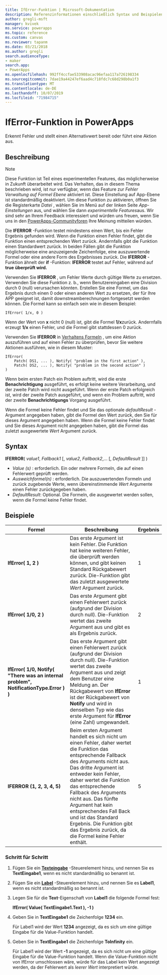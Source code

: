 ```yaml
---
title: IfError-Funktion | Microsoft-Dokumentation
description: Referenzinformationen einschließlich Syntax und Beispielen für die IfError-Funktion in PowerApps
author: gregli-msft
manager: kvivek
ms.service: powerapps
ms.topic: reference
ms.custom: canvas
ms.reviewer: tapanm
ms.date: 03/21/2018
ms.author: gregli
search.audienceType:
- maker
search.app:
- PowerApps
ms.openlocfilehash: 992ff4ccfae533908acac96efaa117a726198334
ms.sourcegitcommit: 7dae19a44247ef6aad4c718fdc7c68d298b0a1f3
ms.translationtype: MT
ms.contentlocale: de-DE
ms.lasthandoff: 10/07/2019
ms.locfileid: "71984715"
---
```

# <a name="iferror-function-in-powerapps"></a>IfError-Funktion in PowerApps

Erkennt Fehler und stellt einen Alternativwert bereit oder führt eine Aktion aus.

## <a name="description"></a>Beschreibung

> [!NOTE]
> Diese Funktion ist Teil eines experimentellen Features, das möglicherweise in Zukunft überarbeitet wird. Das Verhalten, das in diesem Thema beschrieben wird, ist nur verfügbar, wenn das Feature zur *Fehler Verwaltung auf Formel Ebene* aktiviert ist. Diese Einstellung auf App-Ebene ist standardmäßig deaktiviert. Um diese Funktion zu aktivieren, öffnen Sie die Registerkarte *Datei* , wählen Sie im Menü auf der linken Seite *App-Einstellungen* aus, und wählen Sie dann *experimentelle Features*aus. Wir sind sehr an Ihrem Feedback interessiert und würden uns freuen, wenn Sie uns in den [PowerApps-Communityforen](https://powerusers.microsoft.com/t5/Expressions-and-Formulas/bd-p/How-To) Ihre Meinung mitteilen würden.

Die **IFERROR** -Funktion testet mindestens einen Wert, bis ein Fehler Ergebnis gefunden wird. Wenn die Funktion einen Fehler findet, gibt die Funktion einen entsprechenden Wert zurück. Andernfalls gibt die Funktion einen Standardwert zurück. In beiden Fällen gibt die Funktion möglicherweise eine anzuzeigende Zeichenfolge, eine auszuwertende Formel oder eine andere Form des Ergebnisses zurück. Die **IFERROR** -Funktion ähnelt der **if** -Funktion: **IFERROR** testet auf Fehler, während auf **true** **überprüft wird.**

Verwenden Sie **IFERROR** , um Fehler Werte durch gültige Werte zu ersetzen. Verwenden Sie diese Funktion z. b., wenn Benutzereingaben eine Division durch 0 (null) verursachen könnten. Erstellen Sie eine Formel, um das Ergebnis durch einen 0 oder einen anderen Wert zu ersetzen, der für Ihre APP geeignet ist, damit downstreamberechnungen fortgesetzt werden können. Die Formel kann so einfach sein wie in diesem Beispiel:

```powerapps-dot
IfError( 1/x, 0 )
```

Wenn der Wert von **x** nicht 0 (null) ist, gibt die Formel **1/x**zurück. Andernfalls erzeugt **1/x** einen Fehler, und die Formel gibt stattdessen 0 zurück.

Verwenden Sie **IFERROR** in [Verhaltens Formeln](../working-with-formulas-in-depth.md) , um eine Aktion auszuführen und auf einen Fehler zu überprüfen, bevor Sie weitere Aktionen ausführen, wie in diesem Muster:

```powerapps-dot
IfError(
    Patch( DS1, ... ), Notify( "problem in the first action" ),
    Patch( DS2, ... ), Notify( "problem in the second action" )
)
```

Wenn beim ersten Patch ein Problem auftritt, wird die erste **Benachrichtigung** ausgeführt, es erfolgt keine weitere Verarbeitung, und der zweite Patch wird nicht ausgeführt. Wenn der erste Patch erfolgreich ist, wird der zweite Patch ausgeführt, und wenn ein Problem auftritt, wird der zweite **Benachrichtigungs** Vorgang ausgeführt.

Wenn die Formel keine Fehler findet und Sie das optionale *defaultResult* -Argument angegeben haben, gibt die Formel den Wert zurück, den Sie für dieses Argument angegeben haben. Wenn die Formel keine Fehler findet und Sie dieses Argument nicht angegeben haben, gibt die Formel das zuletzt ausgewertete *Wert* Argument zurück.

## <a name="syntax"></a>Syntax

**IFERROR**( *value1*, *Fallback1* [, *value2*, *Fallback2*,... [, *DefaultResult* ]] )

* *Value (s)* : erforderlich. Ein oder mehrere Formeln, die auf einen Fehlerwert geprüft werden.
* *Ausweichformel(n)* : erforderlich. Die auszuwertenden Formeln und zurück zugebende Werte, wenn übereinstimmende *Wert* Argumente einen Fehler zurückgegeben haben.
* *DefaultResult*: Optional.  Die Formeln, die ausgewertet werden sollen, wenn die Formel keine Fehler findet.

## <a name="examples"></a>Beispiele

| Formel | Beschreibung | Ergebnis |
| --- | --- | --- |
| **IfError( 1, 2 )** |Das erste Argument ist kein Fehler. Die Funktion hat keine weiteren Fehler, die überprüft werden können, und gibt keinen Standard Rückgabewert zurück. Die-Funktion gibt das zuletzt ausgewertete *Wert* Argument zurück.   | 1 |
| **IfError( 1/0, 2 )** | Das erste Argument gibt einen Fehlerwert zurück (aufgrund der Division durch null). Die-Funktion wertet das zweite Argument aus und gibt es als Ergebnis zurück. | 2 |
| **IfError( 1/0, Notify( "There was an internal problem", NotificationType.Error ) )** | Das erste Argument gibt einen Fehlerwert zurück (aufgrund der Division durch null). Die-Funktion wertet das zweite Argument aus und zeigt dem Benutzer eine Meldung an. Der Rückgabewert von **IfError** ist der Rückgabewert von **Notify** und wird in denselben Typ wie das erste Argument für **IfError** (eine Zahl) umgewandelt. | 1 |
| **IFERROR (1, 2, 3, 4, 5)** | Beim ersten Argument handelt es sich nicht um einen Fehler, daher wertet die Funktion das entsprechende Fallback des Arguments nicht aus. Das dritte Argument ist entweder kein Fehler, daher wertet die Funktion das entsprechende Fallback des Arguments nicht aus. Das fünfte Argument hat kein entsprechendes Fall Back und ist das Standard Ergebnis. Die Funktion gibt das Ergebnis zurück, da die Formel keine Fehler enthält. | 5 |

### <a name="step-by-step"></a>Schritt für Schritt

1. Fügen Sie ein **[Texteingabe](../controls/control-text-input.md)** -Steuerelement hinzu, und nennen Sie es **TextEingabe1**, wenn es nicht standardmäßig so benannt ist.

2. Fügen Sie ein **[Label](../controls/control-text-box.md)** -Steuerelement hinzu, und nennen Sie es **Label1**, wenn es nicht standardmäßig so benannt ist.

3. Legen Sie für die **Text**-Eigenschaft von **Label1** die folgende Formel fest:

    **IfError( Value( TextEingabe1.Text ), -1 )**

4. Geben Sie in **TextEingabe1** die Zeichenfolge **1234** ein.  

    Für Label1 wird der Wert **1234** angezeigt, da es sich um eine gültige Eingabe für die Value-Funktion handelt.

5. Geben Sie in **TextEingabe1** die Zeichenfolge **ToInfinity** ein.

    Für Label1 wird der Wert **-1** angezeigt, da es sich nicht um eine gültige Eingabe für die Value-Funktion handelt.  Wenn die Value-Funktion nicht von IfError umschlossen wäre, würde für das Label kein Wert angezeigt werden, da der Fehlerwert als *leerer Wert* interpretiert würde. 

